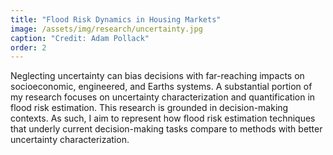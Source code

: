 ```yaml
---
title: "Flood Risk Dynamics in Housing Markets"
image: /assets/img/research/uncertainty.jpg
caption: "Credit: Adam Pollack"
order: 2
---
```


Neglecting uncertainty can bias decisions with far-reaching impacts on socioeconomic, engineered, and Earths systems. A substantial portion of my research focuses on uncertainty characterization and quantification in flood risk estimation. This research is grounded in decision-making contexts. As such, I aim to represent how flood risk estimation techniques that underly current decision-making tasks compare to methods with better uncertainty characterization. 